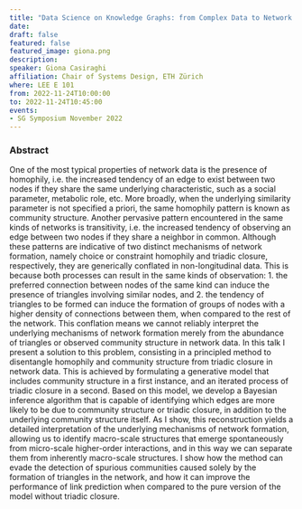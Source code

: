 ```yaml
---
title: "Data Science on Knowledge Graphs: from Complex Data to Network Models"
date:
draft: false
featured: false
featured_image: giona.png
description:
speaker: Giona Casiraghi
affiliation: Chair of Systems Design, ETH Zürich
where: LEE E 101
from: 2022-11-24T10:00:00
to: 2022-11-24T10:45:00
events:
- SG Symposium November 2022
---
```


### Abstract

One of the most typical properties of network data is the presence of homophily, i.e. the increased tendency of an edge to exist between two nodes if they share the same underlying characteristic, such as a social parameter, metabolic role, etc. More broadly, when the underlying similarity parameter is not specified a priori, the same homophily pattern is known as community structure. Another pervasive pattern encountered in the same kinds of networks is transitivity, i.e. the increased tendency of observing an edge between two nodes if they share a neighbor in common. Although these patterns are indicative of two distinct mechanisms of network formation, namely choice or constraint homophily and triadic closure, respectively, they are generically conflated in non-longitudinal data. This is because both processes can result in the same kinds of observation: 1. the preferred connection between nodes of the same kind can induce the presence of triangles involving similar nodes, and 2. the tendency of triangles to be formed can induce the formation of groups of nodes with a higher density of connections between them, when compared to the rest of the network. This conflation means we cannot reliably interpret the underlying mechanisms of network formation merely from the abundance of triangles or observed community structure in network data.
In this talk I present a solution to this problem, consisting in a principled method to disentangle homophily and community structure from triadic closure in network data. This is achieved by formulating a generative model that includes community structure in a first instance, and an iterated process of triadic closure in a second. Based on this model, we develop a Bayesian inference algorithm that is capable of identifying which edges are more likely to be due to community structure or triadic closure, in addition to the underlying community structure itself. As I show, this reconstruction yields a detailed interpretation of the underlying mechanisms of network formation, allowing us to identify macro-scale structures that emerge spontaneously from micro-scale higher-order interactions, and in this way we can separate them from inherently macro-scale structures. I show how the method can evade the detection of spurious communities caused solely by the formation of triangles in the network, and how it can improve the performance of link prediction when compared to the pure version of the model without triadic closure.
